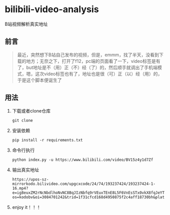 # bilibili-video-analysis

B站视频解析真实地址

## 前言

> 最近，突然想下B站自己发布的视频，但是，emmm，找了半天，没看到下载的地方；无奈之下，打开了f12，pc端的页面看了一下，video标签是有了，but地址是不（用）正（不）经（了）的，然后顺手就调出了手机端模式，嗯，这次video标签也有了，地址也是很（可）正（以）经（用）的，于是这个脚本便诞生了

## 用法

1. 下载或者clone仓库
    ```shell script
    git clone 
    ```
2. 安装依赖
    ```shell script
    pip install -r requirements.txt
    ```
3. 命令行执行
    ```shell script
    python index.py -u https://www.bilibili.com/video/BV15z4y1d7Zf
    ```
4. 输出真实地址
    ```shell script
    https://upos-sz-mirrorkodo.bilivideo.com/upgcxcode/24/74/193237424/193237424-1-16.mp4?e=ig8euxZM2rNcNbdlhoNvNC8BqJIzNbfq9rVEuxTEnE8L5F6VnEsSTx0vkX8fqJeYTj_lta53NCM=&uipk=5&nbs=1&deadline=1595934868&gen=playurl&
    os=kodobv&oi=3084701242&trid=1f31cfcd168d4950875f2c4aff18730bh&platform=html5&upsig=a623f30125481a3913738ec4ac1a46ea&uparams=e,uipk,nbs,deadline,gen,os,oi,trid,platform&mid=0&logo=80000000
    ```
5. enjoy it！！！